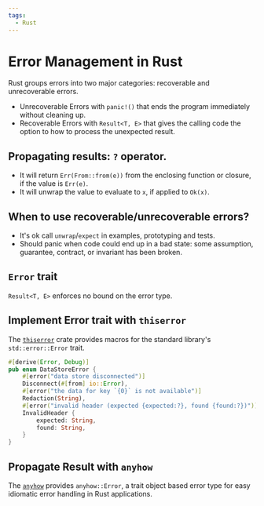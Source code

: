 ```yaml
---
tags:
  - Rust
---
```


# Error Management in Rust

Rust groups errors into two major categories: recoverable and unrecoverable errors.

- Unrecoverable Errors with `panic!()` that ends the program immediately without cleaning up.
- Recoverable Errors with `Result<T, E>` that gives the calling code the option to how to process the unexpected result.

## Propagating results: `?` operator.
- It will return `Err(From::from(e))` from the enclosing function or closure, if the value is `Err(e)`.
- It will unwrap the value to evaluate to `x`, if applied to `Ok(x)`.

## When to use recoverable/unrecoverable errors?

- It's ok call `unwrap`/`expect` in examples, prototyping and tests. 
- Should panic when code could end up in a bad state: some assumption, guarantee, contract, or invariant has been broken.

## `Error` trait

`Result<T, E>` enforces no bound on the error type.

## Implement Error trait with `thiserror`

The [`thiserror`](https://docs.rs/thiserror/latest/thiserror/) crate provides macros for the standard library's `std::error::Error` trait.

```rust
#[derive(Error, Debug)]                                                   
pub enum DataStoreError {
    #[error("data store disconnected")]                                   
    Disconnect(#[from] io::Error),
    #[error("the data for key `{0}` is not available")]                   
    Redaction(String),
    #[error("invalid header (expected {expected:?}, found {found:?})")]   
    InvalidHeader {
        expected: String,
        found: String,
    }
}
```

## Propagate Result with `anyhow`

The [`anyhow`](https://docs.rs/anyhow/latest/anyhow/) provides `anyhow::Error`, a trait object based error type for easy idiomatic error handling in Rust applications.
